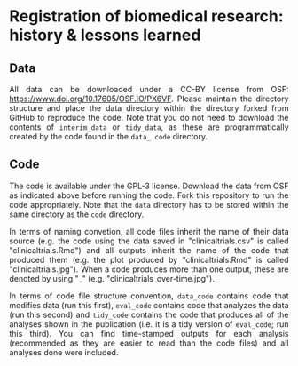 # Registration of biomedical research: history & lessons learned

<div align="justify">

## Data

All data can be downloaded under a CC-BY license from OSF: https://www.doi.org/10.17605/OSF.IO/PX6VF. Please maintain the directory structure and place the data directory within the directory forked from GitHub to reproduce the code. Note that you do not need to download the contents of `interim_data` or `tidy_data`, as these are programmatically created by the code found in the `data_ code` directory.


## Code

The code is available under the GPL-3 license. Download the data from OSF as indicated above before running the code. Fork this repository to run the code appropriately. Note that the `data` directory has to be stored within the same directory as the `code` directory.

In terms of naming convetion, all code files inherit the name of their data source (e.g. the code using the data saved in "clinicaltrials.csv" is called "clinicaltrials.Rmd") and all outputs inherit the name of the code that produced them (e.g. the plot produced by "clinicaltrials.Rmd" is called "clinicaltrials.jpg"). When a code produces more than one output, these are denoted by using "\_" (e.g. "clinicaltrials_over-time.jpg"). 

In terms of code file structure convention, `data_code` contains code that modifies data (run this first), `eval_code` contains code that analyzes the data (run this second) and `tidy_code` contains the code that produces all of the analyses shown in the publication (i.e. it is a tidy version of `eval_code`; run this third). You can find time-stamped outputs for each analysis (recommended as they are easier to read than the code files) and all analyses done were included.

</div>
